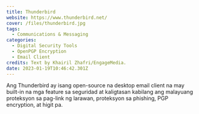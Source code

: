```yaml
---
title: Thunderbird
website: https://www.thunderbird.net/
cover: /files/thunderbird.jpg
tags:
  - Communications & Messaging
categories:
  - Digital Security Tools
  - OpenPGP Encryption
  - Email Client
credits: Text by Khairil Zhafri/EngageMedia.
date: 2023-01-19T10:46:42.301Z
---
```

Ang Thunderbird ay isang open-source na desktop email client na may built-in na mga feature sa seguridad at kaligtasan kabilang ang malayuang proteksyon sa pag-link ng larawan, proteksyon sa phishing, PGP encryption, at higit pa.